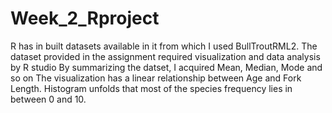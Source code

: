 # Week_2_Rproject
R has in built datasets available in it from which I used BullTroutRML2.
The dataset provided in the assignment required visualization and data analysis by R studio
By summarizing the datset, I acquired Mean, Median, Mode and so on
The visualization has a linear relationship between Age and Fork Length.
Histogram unfolds that most of the species frequency lies in between 0 and 10.
